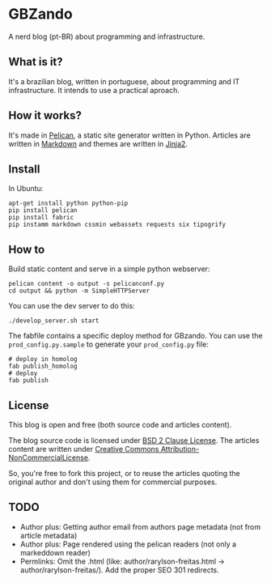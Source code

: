 GBZando
=======

A nerd blog (pt-BR) about programming and infrastructure.


What is it?
-----------

It's a brazilian blog, written in portuguese, about programming and IT infrastructure. It intends to use a practical aproach.


How it works?
-------------

It's made in [Pelican](https://github.com/getpelican/pelican/), a static site generator written in Python. Articles are written in [Markdown](http://daringfireball.net/projects/markdown/) and themes are written in [Jinja2](http://jinja.pocoo.org).


Install
-------

In Ubuntu:

    apt-get install python python-pip
    pip install pelican
    pip install fabric
    pip instamm markdown cssmin webassets requests six tipogrify


How to
------

Build static content and serve in a simple python webserver:

    pelican content -o output -s pelicanconf.py
    cd output && python -m SimpleHTTPServer

You can use the dev server to do this:

    ./develop_server.sh start 

The fabfile contains a specific deploy method for GBzando. You can use the `prod_config.py.sample` to generate your `prod_config.py` file:

    # deploy in homolog
    fab publish_homolog
    # deploy
    fab publish

License
-------

This blog is open and free (both source code and articles content).

The blog source code is licensed under [BSD 2 Clause License](LICENSE). The articles content are written under [Creative Commons Attribution-NonCommercialLicense](http://creativecommons.org/licenses/by-nc/3.0/deed.en_US).

So, you're free to fork this project, or to reuse the articles quoting the original author and don't using them for commercial purposes.

TODO
----

- Author plus: Getting author email from authors page metadata (not from article metadata)
- Author plus: Page rendered using the pelican readers (not only a markeddown reader)
- Permlinks: Omit the .html (like: author/rarylson-freitas.html -> author/rarylson-freitas/). Add the proper SEO 301 redirects.
